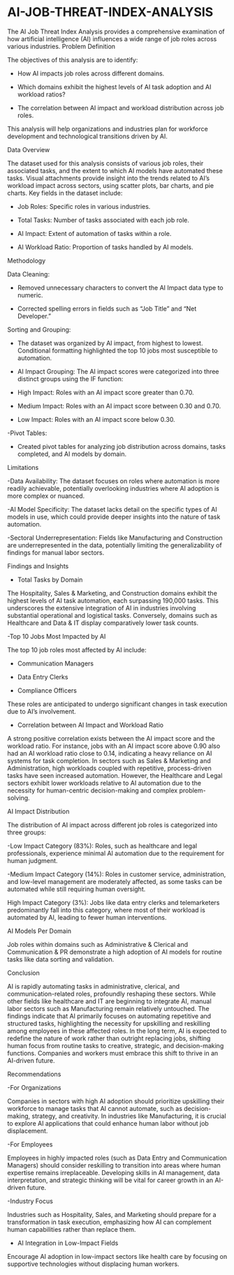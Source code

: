 # AI-JOB-THREAT-INDEX-ANALYSIS
The AI Job Threat Index Analysis provides a comprehensive examination of how artificial intelligence (AI) influences a wide range of job roles across various industries. 
Problem Definition

The objectives of this analysis are to identify:

- How AI impacts job roles across different domains.

- Which domains exhibit the highest levels of AI task adoption and AI workload ratios?

- The correlation between AI impact and workload distribution across job roles.

This analysis will help organizations and industries plan for workforce development and technological transitions driven by AI.

Data Overview

The dataset used for this analysis consists of various job roles, their associated tasks, and the extent to which AI models have automated these tasks. Visual attachments provide insight into the trends related to AI’s workload impact across sectors, using scatter plots, bar charts, and pie charts. Key fields in the dataset include:

- Job Roles: Specific roles in various industries.

- Total Tasks: Number of tasks associated with each job role.

- AI Impact: Extent of automation of tasks within a role.

- AI Workload Ratio: Proportion of tasks handled by AI models.

Methodology

Data Cleaning:

- Removed unnecessary characters to convert the AI Impact data type to numeric.

- Corrected spelling errors in fields such as “Job Title” and “Net Developer.”

Sorting and Grouping:

- The dataset was organized by AI impact, from highest to lowest. Conditional formatting highlighted the top 10 jobs most susceptible to automation.

- AI Impact Grouping: The AI impact scores were categorized into three distinct groups using the IF function:

- High Impact: Roles with an AI impact score greater than 0.70.

- Medium Impact: Roles with an AI impact score between 0.30 and 0.70.

- Low Impact: Roles with an AI impact score below 0.30.

-Pivot Tables:

- Created pivot tables for analyzing job distribution across domains, tasks completed, and AI models by domain.

Limitations

-Data Availability: The dataset focuses on roles where automation is more readily achievable, potentially overlooking industries where AI adoption is more complex or nuanced.

-AI Model Specificity: The dataset lacks detail on the specific types of AI models in use, which could provide deeper insights into the nature of task automation.

-Sectoral Underrepresentation: Fields like Manufacturing and Construction are underrepresented in the data, potentially limiting the generalizability of findings for manual labor sectors.

Findings and Insights

- Total Tasks by Domain

The Hospitality, Sales & Marketing, and Construction domains exhibit the highest levels of AI task automation, each surpassing 190,000 tasks. This underscores the extensive integration of AI in industries involving substantial operational and logistical tasks. Conversely, domains such as Healthcare and Data & IT display comparatively lower task counts.


-Top 10 Jobs Most Impacted by AI

The top 10 job roles most affected by AI include:

- Communication Managers

- Data Entry Clerks

- Compliance Officers

These roles are anticipated to undergo significant changes in task execution due to AI’s involvement.


- Correlation between AI Impact and Workload Ratio

A strong positive correlation exists between the AI impact score and the workload ratio. For instance, jobs with an AI impact score above 0.90 also had an AI workload ratio close to 0.14, indicating a heavy reliance on AI systems for task completion. In sectors such as Sales & Marketing and Administration, high workloads coupled with repetitive, process-driven tasks have seen increased automation. However, the Healthcare and Legal sectors exhibit lower workloads relative to AI automation due to the necessity for human-centric decision-making and complex problem-solving.


AI Impact Distribution

The distribution of AI impact across different job roles is categorized into three groups:

-Low Impact Category (83%): Roles, such as healthcare and legal professionals, experience minimal AI automation due to the requirement for human judgment.

-Medium Impact Category (14%): Roles in customer service, administration, and low-level management are moderately affected, as some tasks can be automated while still requiring human oversight.

High Impact Category (3%): Jobs like data entry clerks and telemarketers predominantly fall into this category, where most of their workload is automated by AI, leading to fewer human interventions.

AI Models Per Domain

Job roles within domains such as Administrative & Clerical and Communication & PR demonstrate a high adoption of AI models for routine tasks like data sorting and validation.


Conclusion

AI is rapidly automating tasks in administrative, clerical, and communication-related roles, profoundly reshaping these sectors. While other fields like healthcare and IT are beginning to integrate AI, manual labor sectors such as Manufacturing remain relatively untouched. The findings indicate that AI primarily focuses on automating repetitive and structured tasks, highlighting the necessity for upskilling and reskilling among employees in these affected roles. In the long term, AI is expected to redefine the nature of work rather than outright replacing jobs, shifting human focus from routine tasks to creative, strategic, and decision-making functions. Companies and workers must embrace this shift to thrive in an AI-driven future.

Recommendations

-For Organizations

Companies in sectors with high AI adoption should prioritize upskilling their workforce to manage tasks that AI cannot automate, such as decision-making, strategy, and creativity. In industries like Manufacturing, it is crucial to explore AI applications that could enhance human labor without job displacement.

-For Employees

Employees in highly impacted roles (such as Data Entry and Communication Managers) should consider reskilling to transition into areas where human expertise remains irreplaceable. Developing skills in AI management, data interpretation, and strategic thinking will be vital for career growth in an AI-driven future.

-Industry Focus

Industries such as Hospitality, Sales, and Marketing should prepare for a transformation in task execution, emphasizing how AI can complement human capabilities rather than replace them.

- AI Integration in Low-Impact Fields

Encourage AI adoption in low-impact sectors like health care by focusing on supportive technologies without displacing human workers.
